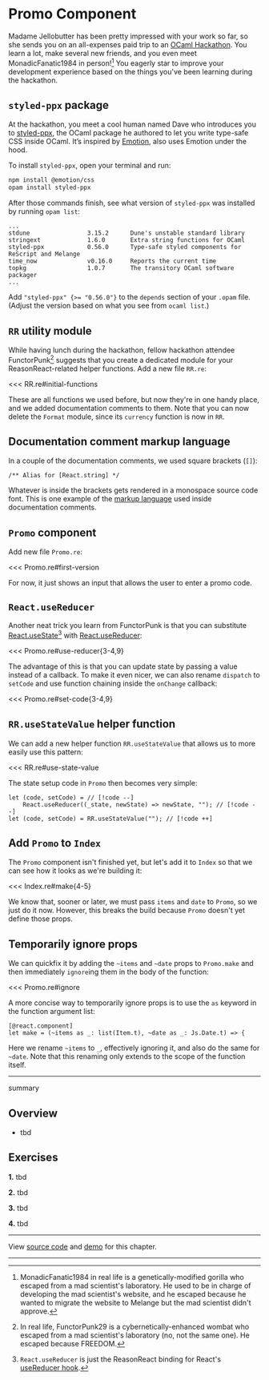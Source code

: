 # Promo Component

Madame Jellobutter has been pretty impressed with your work so far, so she sends
you on an all-expenses paid trip to an [OCaml
Hackathon](https://fun-ocaml.com/). You learn a lot, make several new friends,
and you even meet MonadicFanatic1984 in person![^1] You eagerly star to improve
your development experience based on the things you've been learning during the
hackathon.

## `styled-ppx` package

At the hackathon, you meet a cool human named Dave who introduces you to
[styled-ppx](https://ocaml.org/p/styled-ppx), the OCaml package he authored to
let you write type-safe CSS inside OCaml. It’s inspired by
[Emotion](https://emotion.sh/docs/introduction), also uses Emotion under the
hood.

To install `styled-ppx`, open your terminal and run:

```bash
npm install @emotion/css
opam install styled-ppx
```

After those commands finish, see what version of `styled-ppx` was installed by
running `opam list`:

```text{4}
...
stdune                3.15.2      Dune's unstable standard library
stringext             1.6.0       Extra string functions for OCaml
styled-ppx            0.56.0      Type-safe styled components for ReScript and Melange
time_now              v0.16.0     Reports the current time
topkg                 1.0.7       The transitory OCaml software packager
...
```

Add `"styled-ppx" {>= "0.56.0"}` to the `depends` section of your `.opam` file.
(Adjust the version based on what you see  from `ocaml list`.)

## `RR` utility module

While having lunch during the hackathon, fellow hackathon attendee
FunctorPunk[^2] suggests that you create a dedicated module for your
ReasonReact-related helper functions. Add a new file `RR.re`:

<<< RR.re#initial-functions

These are all functions we used before, but now they're in one handy place, and
we added documentation comments to them. Note that you can now delete the
`Format` module, since its `currency` function is now in `RR`.

## Documentation comment markup language

In a couple of the documentation comments, we used square brackets (`[]`):

```text
/** Alias for [React.string] */
```

Whatever is inside the brackets gets rendered in a monospace source code font.
This is one example of the [markup
language](https://v2.ocaml.org/releases/5.0/manual/ocamldoc.html#ss:ocamldoc-formatting)
used inside documentation comments.

## `Promo` component

Add new file `Promo.re`:

<<< Promo.re#first-version

For now, it just shows an input that allows the user to enter a promo code.

## `React.useReducer`

Another neat trick you learn from FunctorPunk is that you can substitute
[React.useState](https://reasonml.github.io/reason-react/docs/en/usestate-hook)[^3]
with
[React.useReducer](https://reasonml.github.io/reason-react/docs/en/usereducer-hook):

<<< Promo.re#use-reducer{3-4,9}

The advantage of this is that you can update state by passing a value instead of
a callback. To make it even nicer, we can also rename `dispatch` to `setCode`
and use function chaining inside the `onChange` callback:

<<< Promo.re#set-code{3-4,9}

## `RR.useStateValue` helper function

We can add a new helper function `RR.useStateValue` that allows us to more
easily use this pattern:

<<< RR.re#use-state-value

The state setup code in `Promo` then becomes very simple:

```reason
let (code, setCode) = // [!code --]
    React.useReducer((_state, newState) => newState, ""); // [!code --]
let (code, setCode) = RR.useStateValue(""); // [!code ++]
```

## Add `Promo` to `Index`

The `Promo` component isn't finished yet, but let's add it to `Index` so that we
can see how it looks as we're building it:

<<< Index.re#make{4-5}

We know that, sooner or later, we must pass `items` and `date` to `Promo`, so we
just do it now. However, this breaks the build because `Promo` doesn't yet
define those props.

## Temporarily ignore props

We can quickfix it by adding the `~items` and `~date` props to `Promo.make` and
then immediately `ignore`ing them in the body of the function:

<<< Promo.re#ignore

A more concise way to temporarily ignore props is to use the `as` keyword in the
function argument list:

```reason
[@react.component]
let make = (~items as _: list(Item.t), ~date as _: Js.Date.t) => {
```

Here we rename `~items` to `_`, effectively ignoring it, and also do the same
for `~date`. Note that this renaming only extends to the scope of the function
itself.


---

summary

## Overview

- tbd

## Exercises

<b>1.</b> tbd

<b>2.</b> tbd

<b>3.</b> tbd

<b>4.</b> tbd

-----

View [source
code](https://github.com/melange-re/melange-for-react-devs/blob/main/src/promo-component/)
and [demo](https://react-book.melange.re/demo/src/promo-component/) for this chapter.

-----

[^1]: MonadicFanatic1984 in real life is a genetically-modified gorilla who
    escaped from a mad scientist's laboratory. He used to be in charge of
    developing the mad scientist's website, and he escaped because he wanted to
    migrate the website to Melange but the mad scientist didn't approve.

[^2]: In real life, FunctorPunk29 is a cybernetically-enhanced wombat who
    escaped from a mad scientist's laboratory (no, not the same one). He escaped
    because FREEDOM.

[^3]: `React.useReducer` is just the ReasonReact binding for React's [useReducer
    hook](https://react.dev/reference/react/useReducer).
